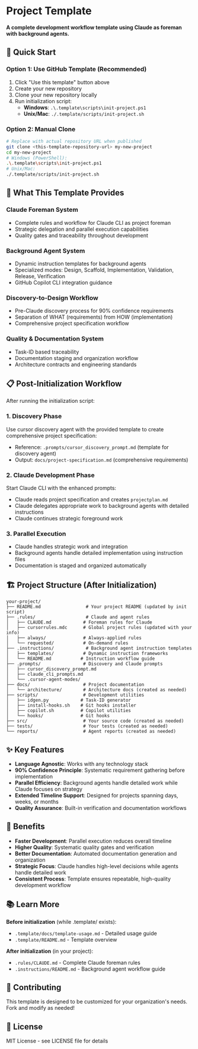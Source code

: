 # Project Template

**A complete development workflow template using Claude as foreman with background agents.**

## 🚀 Quick Start

### Option 1: Use GitHub Template (Recommended)

1. Click "Use this template" button above
2. Create your new repository
3. Clone your new repository locally
4. Run initialization script:
   - **Windows**: `.\.template\scripts\init-project.ps1`
   - **Unix/Mac**: `./.template/scripts/init-project.sh`

### Option 2: Manual Clone

```bash
# Replace with actual repository URL when published
git clone <this-template-repository-url> my-new-project
cd my-new-project
# Windows (PowerShell):
.\.template\scripts\init-project.ps1
# Unix/Mac:
./.template/scripts/init-project.sh
```

## 🔧 What This Template Provides

### **Claude Foreman System**

- Complete rules and workflow for Claude CLI as project foreman
- Strategic delegation and parallel execution capabilities
- Quality gates and traceability throughout development

### **Background Agent System**

- Dynamic instruction templates for background agents
- Specialized modes: Design, Scaffold, Implementation, Validation, Release, Verification
- GitHub Copilot CLI integration guidance

### **Discovery-to-Design Workflow**

- Pre-Claude discovery process for 90% confidence requirements
- Separation of WHAT (requirements) from HOW (implementation)
- Comprehensive project specification workflow

### **Quality & Documentation System**

- Task-ID based traceability
- Documentation staging and organization workflow
- Architecture contracts and engineering standards

## 📋 Post-Initialization Workflow

After running the initialization script:

### 1. **Discovery Phase**

Use cursor discovery agent with the provided template to create comprehensive project specification:

- Reference: `.prompts/cursor_discovery_prompt.md` (template for discovery agent)
- Output: `docs/project-specification.md` (comprehensive requirements)

### 2. **Claude Development Phase**

Start Claude CLI with the enhanced prompts:

- Claude reads project specification and creates `projectplan.md`
- Claude delegates appropriate work to background agents with detailed instructions
- Claude continues strategic foreground work

### 3. **Parallel Execution**

- Claude handles strategic work and integration
- Background agents handle detailed implementation using instruction files
- Documentation is staged and organized automatically

## 🏗️ Project Structure (After Initialization)

```
your-project/
├── README.md                 # Your project README (updated by init script)
├── .rules/                   # Claude and agent rules
│   ├── CLAUDE.md            # Foreman rules for Claude
│   ├── cursorrules.mdc      # Global project rules (updated with your info)
│   ├── always/              # Always-applied rules
│   └── requested/           # On-demand rules
├── .instructions/            # Background agent instruction templates
│   ├── templates/           # Dynamic instruction frameworks
│   └── README.md           # Instruction workflow guide
├── .prompts/                # Discovery and Claude prompts
│   ├── cursor_discovery_prompt.md
│   ├── claude_cli_prompts.md
│   └── .cursor-agent-modes/
├── docs/                    # Project documentation
│   └── architecture/        # Architecture docs (created as needed)
├── scripts/                 # Development utilities
│   ├── idgen.py            # Task-ID generator
│   ├── install-hooks.sh    # Git hooks installer
│   ├── copilot.sh          # Copilot utilities
│   └── hooks/              # Git hooks
├── src/                     # Your source code (created as needed)
├── tests/                   # Your tests (created as needed)
└── reports/                 # Agent reports (created as needed)
```

## ✨ Key Features

- **Language Agnostic**: Works with any technology stack
- **90% Confidence Principle**: Systematic requirement gathering before implementation
- **Parallel Efficiency**: Background agents handle detailed work while Claude focuses on strategy
- **Extended Timeline Support**: Designed for projects spanning days, weeks, or months
- **Quality Assurance**: Built-in verification and documentation workflows

## 🎯 Benefits

- **Faster Development**: Parallel execution reduces overall timeline
- **Higher Quality**: Systematic quality gates and verification
- **Better Documentation**: Automated documentation generation and organization
- **Strategic Focus**: Claude handles high-level decisions while agents handle detailed work
- **Consistent Process**: Template ensures repeatable, high-quality development workflow

## 📚 Learn More

**Before initialization** (while .template/ exists):

- `.template/docs/template-usage.md` - Detailed usage guide
- `.template/README.md` - Template overview

**After initialization** (in your project):

- `.rules/CLAUDE.md` - Complete Claude foreman rules
- `.instructions/README.md` - Background agent workflow guide

## 🤝 Contributing

This template is designed to be customized for your organization's needs. Fork and modify as needed!

## 📄 License

MIT License - see LICENSE file for details
